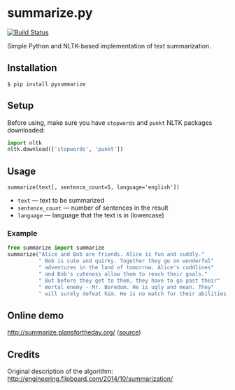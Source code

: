 summarize.py
============

[![Build Status](https://travis-ci.org/despawnerer/summarize.svg?branch=master)](https://travis-ci.org/despawnerer/summarize)

Simple Python and NLTK-based implementation of text summarization.


Installation
------------

	$ pip install pysummarize


Setup
-----

Before using, make sure you have `stopwords` and `punkt` NLTK packages downloaded:

```python
import nltk
nltk.download(['stopwords', 'punkt'])
```


Usage
-----

	summarize(text[, sentence_count=5, language='english'])

- `text` — text to be summarized
- `sentence_count` — number of sentences in the result
- `language` — language that the text is in (lowercase)


### Example

```python
from summarize import summarize
summarize("Alice and Bob are friends. Alice is fun and cuddly."
          " Bob is cute and quirky. Together they go on wonderful"
          " adventures in the land of tomorrow. Alice's cuddlines"
          " and Bob's cuteness allow them to reach their goals."
          " But before they get to them, they have to go past their"
          " mortal enemy - Mr. Boredom. He is ugly and mean. They"
          " will surely defeat him. He is no match for their abilities.")
```


Online demo
-----------

http://summarize.plansfortheday.org/ ([source](https://github.com/despawnerer/summarize-demo))


Credits
-------
Original description of the algorithm: http://engineering.flipboard.com/2014/10/summarization/
